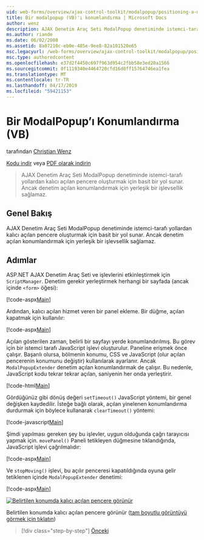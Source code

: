 ```yaml
---
uid: web-forms/overview/ajax-control-toolkit/modalpopup/positioning-a-modalpopup-vb
title: Bir modalpopup (VB)'ı konumlandırma | Microsoft Docs
author: wenz
description: AJAX Denetim Araç Seti ModalPopup denetiminde istemci-tarafı yollardan kalıcı açılan pencere oluşturmak için basit bir yol sunar. Ancak denetim teklif değil bir...
ms.author: riande
ms.date: 06/02/2008
ms.assetid: 8a07210c-eb0e-485e-9ee8-82a101520e65
msc.legacyurl: /web-forms/overview/ajax-control-toolkit/modalpopup/positioning-a-modalpopup-vb
msc.type: authoredcontent
ms.openlocfilehash: e37d2f4450c697f963d954c2fbb58e3ed20a1566
ms.sourcegitcommit: 0f1119340e4464720cfd16d0ff15764746ea1fea
ms.translationtype: MT
ms.contentlocale: tr-TR
ms.lasthandoff: 04/17/2019
ms.locfileid: "59421153"
---
```

# <a name="positioning-a-modalpopup-vb"></a>Bir ModalPopup’ı Konumlandırma (VB)

tarafından [Christian Wenz](https://github.com/wenz)

[Kodu indir](http://download.microsoft.com/download/2/4/0/24052038-f942-4336-905b-b60ae56f0dd5/ModalPopup4.vb.zip) veya [PDF olarak indirin](http://download.microsoft.com/download/b/6/a/b6ae89ee-df69-4c87-9bfb-ad1eb2b23373/modalpopup4VB.pdf)

> AJAX Denetim Araç Seti ModalPopup denetiminde istemci-tarafı yollardan kalıcı açılan pencere oluşturmak için basit bir yol sunar. Ancak denetim açılan konumlandırmak için yerleşik bir işlevsellik sağlamaz.


## <a name="overview"></a>Genel Bakış

AJAX Denetim Araç Seti ModalPopup denetiminde istemci-tarafı yollardan kalıcı açılan pencere oluşturmak için basit bir yol sunar. Ancak denetim açılan konumlandırmak için yerleşik bir işlevsellik sağlamaz.

## <a name="steps"></a>Adımlar

ASP.NET AJAX Denetim Araç Seti ve işlevlerini etkinleştirmek için `ScriptManager`. Denetim gerekir yerleştirmek herhangi bir sayfada (ancak içinde `<form>` öğesi):

[!code-aspx[Main](positioning-a-modalpopup-vb/samples/sample1.aspx)]

Ardından, kalıcı açılan hizmet veren bir panel ekleme. Bir düğme, açılan kapatmak için kullanılır:

[!code-aspx[Main](positioning-a-modalpopup-vb/samples/sample2.aspx)]

Açılan gösterilen zaman, belirli bir sayfayı yerde konumlandırılmış. Bu görev için bir istemci tarafı JavaScript işlevi oluşturulur. Paneline erişmek önce çalışır. Başarılı olursa, bölmenin konumu, CSS ve JavaScript (olur açılan pencerenin konumunu değiştir) kullanılarak ayarlanır. Ancak `ModalPopupExtender` denetim açılan konumlandırmak de çalışır. Bu nedenle, JavaScript kodu tekrar tekrar açılan, saniyenin her onda yerleştirir.

[!code-html[Main](positioning-a-modalpopup-vb/samples/sample3.html)]

Gördüğünüz gibi dönüş değeri `setTimeout()` JavaScript yöntemi, bir genel değişken kaydedilir. İsteğe bağlı olarak, açılan yinelenen konumlandırma durdurmak için böylece kullanarak `clearTimeout()` yöntemi:

[!code-javascript[Main](positioning-a-modalpopup-vb/samples/sample4.js)]

Şimdi yapılması gereken şey bu işlevler, uygun olduğunda çağrı tarayıcısı yapmak için. `movePanel()` Paneli tetikleyen düğmesine tıklandığında, JavaScript işlevi çağrılmalıdır:

[!code-aspx[Main](positioning-a-modalpopup-vb/samples/sample5.aspx)]

Ve `stopMoving()` işlevi, bu açılır penceresi kapatıldığında oyuna gelir tetiklenen içinde `ModalPopupExtender` denetimi:

[!code-aspx[Main](positioning-a-modalpopup-vb/samples/sample6.aspx)]


[![Belirtilen konumda kalıcı açılan pencere görünür](positioning-a-modalpopup-vb/_static/image2.png)](positioning-a-modalpopup-vb/_static/image1.png)

Belirtilen konumda kalıcı açılan pencere görünür ([tam boyutlu görüntüyü görmek için tıklatın](positioning-a-modalpopup-vb/_static/image3.png))

> [!div class="step-by-step"]
> [Önceki](handling-postbacks-from-a-modalpopup-vb.md)
